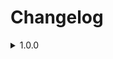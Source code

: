 ﻿# Changelog

<details>
<summary>1.0.0</summary>
<p>Mod itself :3</p>
<img src="https://cdn3.emoji.gg/emojis/8324-plink.gif" alt="plink" /><br>
</details>